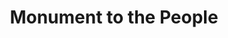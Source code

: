 ---
pid: WS17
title: Monument to the People
location_transcription: Thomas Paine Plaza
zipcode: '19106'
outside_phl: 
neighborhood: Society Hill,Old City
age: '32'
age_range: 30-39
instagram: 
image_file_name: WS_17.jpg
proposal_transcription: |-
  Maybe like a really long (like 30ft) table w/ benches.
  Made of something like bronze. Yes bronze.
  Not too well finished. A little hand-made like a Rodin.
topic: Architecture,Art
topic_summary: 0, 0
type: Infrastructure,Space,Concrete,Bench
keywords_other: table, bench
credit: Katie Low
image_labels: 
twitter: 
facebook: 
permalink: "/monuments/ws17/"
layout: item-page
---